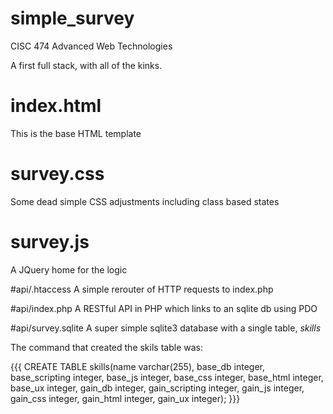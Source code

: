 # simple_survey
CISC 474 Advanced Web Technologies

A first full stack, with all of the kinks.

# index.html
This is the base HTML template

# survey.css
Some dead simple CSS adjustments including class based states

# survey.js
A JQuery home for the logic

#api/.htaccess
A simple rerouter of HTTP requests to index.php

#api/index.php
A RESTful API in PHP which links to an sqlite db using PDO

#api/survey.sqlite
A super simple sqlite3 database with a single table, *skills*

The command that created the skils table was:

{{{
CREATE TABLE skills(name varchar(255), base_db integer, base_scripting integer, base_js integer, base_css integer, base_html integer, base_ux integer, gain_db integer, gain_scripting integer, gain_js integer, gain_css integer, gain_html integer, gain_ux integer);
}}}
